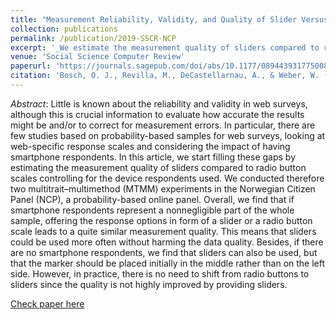 ```yaml
---
title: "Measurement Reliability, Validity, and Quality of Slider Versus Radio Button Scales in an Online Probability-Based Panel in Norway"
collection: publications
permalink: /publication/2019-SSCR-NCP
excerpt: '_We estimate the measurement quality of sliders compared to radio button scales controlling for the device respondents used. To do so conducted two multitrait–multimethod (MTMM) experiments in the Norwegian Citizen Panel (NCP), a probability-based online panel._ [Read more](https://orioljbosch.github.io/publication/2019-SSCR-NCP)'
venue: 'Social Science Computer Review'
paperurl: 'https://journals.sagepub.com/doi/abs/10.1177/0894439317750089'
citation: 'Bosch, O. J., Revilla, M., DeCastellarnau, A., & Weber, W. (2019). Measurement reliability, validity, and quality of slider versus radio button scales in an online probability-based panel in Norway. Social Science Computer Review, 37(1), 119-132.'
---
```

_Abstract_: Little is known about the reliability and validity in web surveys, although this is crucial information to evaluate how accurate the results might be and/or to correct for measurement errors. In particular, there are few studies based on probability-based samples for web surveys, looking at web-specific response scales and considering the impact of having smartphone respondents. In this article, we start filling these gaps by estimating the measurement quality of sliders compared to radio button scales controlling for the device respondents used. We conducted therefore two multitrait–multimethod (MTMM) experiments in the Norwegian Citizen Panel (NCP), a probability-based online panel. Overall, we find that if smartphone respondents represent a nonnegligible part of the whole sample, offering the response options in form of a slider or a radio button scale leads to a quite similar measurement quality. This means that sliders could be used more often without harming the data quality. Besides, if there are no smartphone respondents, we find that sliders can also be used, but that the marker should be placed initially in the middle rather than on the left side. However, in practice, there is no need to shift from radio buttons to sliders since the quality is not highly improved by providing sliders.

[Check paper here](https://journals.sagepub.com/doi/abs/10.1177/0894439317750089)

